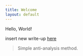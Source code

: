 ```yaml
---
title: Welcome
layout: default
---
```


Hello, World!

insert new write-up [here](https://pyscado.github.io/)
> Simple anti-analysis method.
